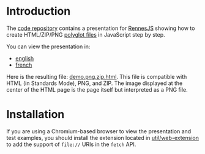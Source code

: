 # Introduction

The [code repository](https://github.com/gildas-lormeau/Polyglot-HTML-ZIP-PNG/) contains a presentation for [RennesJS](https://www.meetup.com/fr-FR/RennesJS) showing how to create HTML/ZIP/PNG [polyglot files](https://en.wikipedia.org/wiki/Polyglot_(computing)) in JavaScript step by step.

You can view the presentation in:
 - [english](https://gildas-lormeau.github.io/Polyglot-HTML-ZIP-PNG/en-EN/)
 - [french](https://gildas-lormeau.github.io/Polyglot-HTML-ZIP-PNG/fr-FR/)
 
Here is the resulting file: [demo.png.zip.html](https://github.com/gildas-lormeau/Polyglot-HTML-ZIP-PNG/raw/main/demo.png.zip.html). This file is compatible with HTML (in Standards Mode), PNG, and ZIP. The image displayed at the center of the HTML page is the page itself but interpreted as a PNG file.

# Installation

If you are using a Chromium-based browser to view the presentation and test examples, you should install the extension located in [util/web-extension](https://github.com/gildas-lormeau/Polyglot-HTML-ZIP-PNG/tree/main/util/web-extension) to add the support of `file://` URIs in the `fetch` API.